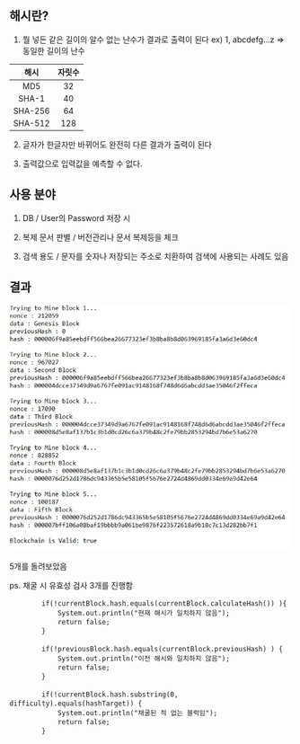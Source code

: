 ## 해시란? 

1. 뭘 넣든 같은 길이의 알수 없는 난수가 결과로 출력이 된다
   ex) 1, abcdefg...z => 동일한 길이의 난수

|  해시   | 자릿수 |
| :-----: | :----: |
|   MD5   |   32   |
|  SHA-1  |   40   |
| SHA-256 |   64   |
| SHA-512 |  128   |

2. 글자가 한글자만 바뀌어도 완전히 다른 결과가 출력이 된다

3. 출력값으로 입력값을 예측할 수 없다.



## 사용 분야

1. DB / User의 Password 저장 시

2. 복제 문서 판별 / 버전관리나 문서 복제등을 체크
3. 검색 용도 / 문자를 숫자나 저장되는 주소로 치환하여 검색에 사용되는 사례도 있음



## 결과

![](./result/blockchain.jpg)

5개를 돌려보았음



ps. 채굴 시 유효성 검사 3개를 진행함

			if(!currentBlock.hash.equals(currentBlock.calculateHash()) ){
				System.out.println("현재 해시가 일치하지 않음");			
				return false;
			}
			
			if(!previousBlock.hash.equals(currentBlock.previousHash) ) {
				System.out.println("이전 해시와 일치하지 않음");
				return false;
			}
			
			if(!currentBlock.hash.substring(0, difficulty).equals(hashTarget)) {
				System.out.println("채굴된 적 없는 블럭임");
				return false;
			}
